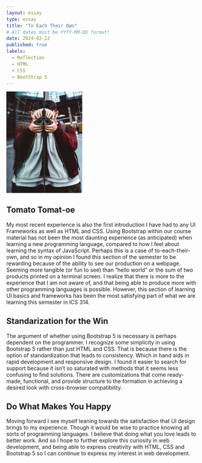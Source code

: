 ```yaml
---
layout: essay
type: essay
title: "To Each Their Own"
# All dates must be YYYY-MM-DD format!
date: 2024-02-22
published: true
labels:
  - Reflection
  - HTML
  - CSS
  - BootStrap 5
---
```


<div class="text-center p-4">
  <img width="200px" 
       src="../img/mirror-image.jpeg"
       class="img-thumbnail" >
</div>

 ## Tomato Tomat-oe

My most recent experience is also the first introduction I have had to any UI Frameworks as well as HTML and CSS. Using Bootstrap within our course material has not been the most daunting experience (as anticipated) when learning a new programming language, compared to how I feel about learning the syntax of JavaScript. Perhaps this is a case of to-each-their-own, and so in my opinion I found this section of the semester to be rewarding because of the ability to see our production on a webpage. Seeming more tangible (or fun to see) than “hello world” or the sum of two products printed on a terminal screen. I realize that there is more to the experience that I am not aware of, and that being able to produce more with other programming languages is possible. However, this section of learning UI basics and frameworks has been the most satisfying part of what we are learning this semester in ICS 314.

## Standarization for the Win

The argument of whether using Bootstrap 5 is necessary is perhaps dependent on the programmer. I recognize some simplicity in using Bootstrap 5 rather than just HTML and CSS. That is because there is the option of standardization that leads to consistency. Which in hand aids in rapid development and responsive design. I found it easier to search for support because it isn’t so saturated with methods that it seems less confusing to find solutions. There are customizations that come ready-made, functional, and provide structure to the formation in achieving a desired look with cross-browser compatibility.

## Do What Makes You Happy

Moving forward I see myself leaning towards the satisfaction that UI design brings to my experience. Though it would be wise to practice knowing all sorts of programming languages. I believe that doing what you love leads to better work. And so I hope to further explore this curiosity in web development, and being able to express creativity with HTML, CSS and Bootstrap 5 so I can continue to express my interest in web development.


